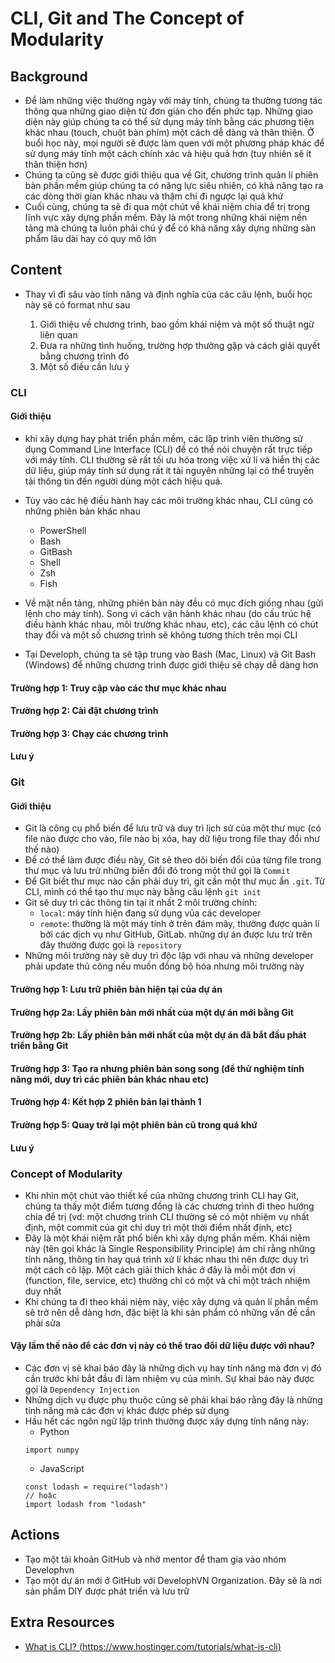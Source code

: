 # CLI, Git and The Concept of Modularity

## Background

- Để làm những việc thường ngày với máy tính, chúng ta thường tương tác thông qua những giao diện từ đơn giản cho đến phức tạp. Những giao diện này giúp chúng ta có thể sử dụng máy tính bằng các phương tiện khác nhau (touch, chuột bàn phím) một cách dễ dàng và thân thiện. Ở buổi học này, mọi người sẽ được làm quen với một phương pháp khác để sử dụng máy tính một cách chính xác và hiệu quả hơn (tuy nhiên sẽ ít thân thiện hơn)
- Chúng ta cũng sẽ được giới thiệu qua về Git, chương trình quản lí phiên bản phần mềm giúp chúng ta có năng lực siêu nhiên, có khả năng tạo ra các dòng thời gian khác nhau và thậm chí đi ngược lại quá khứ
- Cuối cùng, chúng ta sẽ đi qua một chút về khái niệm chia để trị trong lĩnh vực xây dựng phần mềm. Đây là một trong những khái niệm nền tảng mà chúng ta luôn phải chú ý để có khả năng xây dựng những sản phẩm lâu dài hay có quy mô lớn

## Content

- Thay vì đi sâu vào tính năng và định nghĩa của các câu lệnh, buổi học này sẽ có format như sau

    1. Giới thiệu về chương trình, bao gồm khái niệm và một số thuật ngữ liên quan
    2. Đưa ra những tình huống, trường hợp thường gặp và cách giải quyết bằng chương trình đó
    3. Một số điều cần lưu ý

### CLI

#### Giới thiệu
- khi xây dựng hay phát triển phần mềm, các lập trình viên thường sử dụng Command Line Interface (CLI) để có thể nói chuyện rất trực tiếp với máy tính. CLI thường sẽ rất tối ưu hóa trong việc xử lí và hiển thị các dữ liệu, giúp máy tính sử dụng rất ít tài nguyên những lại có thể truyền tải thông tin đến người dùng một cách hiệu quả.
- Tùy vào các hệ điều hành hay các môi trường khác nhau, CLI cũng có những phiên bản khác nhau
    
    - PowerShell
    - Bash
    - GitBash
    - Shell
    - Zsh
    - Fish

- Về mặt nền tảng, những phiên bản này đều có mục đích giống nhau (gửi lệnh cho máy tính). Song vì cách vận hành khác nhau (do cấu trúc hệ điều hành khác nhau, môi trường khác nhau, etc), các câu lệnh có chút thay đổi và một số chương trình sẽ không tương thích trên mọi CLI
- Tại Developh, chúng ta sẽ tập trung vào Bash (Mac, Linux) và Git Bash (Windows) để những chương trình được giới thiệu sẽ chạy dễ dàng hơn

#### Trường hợp 1: Truy cập vào các thư mục khác nhau

#### Trường hợp 2: Cài đặt chương trình
#### Trường hợp 3: Chạy các chương trình

#### Lưu ý

### Git
#### Giới thiệu

- Git là công cụ phổ biến để lưu trữ và duy trì lịch sử của một thư mục (có file nào được cho vào, file nào bị xóa, hay dữ liệu trong file thay đổi như thế nào)
- Để có thể làm được điều này, Git sẽ theo dõi biến đổi của từng file trong thư mục và lưu trử những biến đổi đó trong một thứ gọi là `Commit`
- Để Git biết thư mục nào cần phải duy trì, git cần một thư mục ẩn `.git`. Từ CLI, mình có thể tạo thư mục này bằng câu lệnh `git init`
- Git sẽ duy trì các thông tin tại ít nhất 2 môi trường chính:
    - `local`: máy tính hiện đang sử dụng vủa các developer
    - `remote`: thường là một máy tính ở trên đám mây, thường được quản lí bởi các dịch vụ như GitHub, GitLab. những dự án được lưu trử trên đây thường được gọi là `repository`
- Những môi trường này sẽ duy trì độc lập với nhau và những developer phải update thủ công nếu muốn đồng bộ hóa nhưng môi trường này

#### Trường hợp 1: Lưu trữ phiên bản hiện tại của dự án
#### Trường hợp 2a: Lấy phiên bản mới nhất của một dự án mới bằng Git
#### Trường hợp 2b: Lấy phiên bản mới nhất của một dự án đã bắt đầu phát triển bằng Git
#### Trường hợp 3: Tạo ra nhưng phiên bản song song (để thử nghiệm tính năng mới, duy trì các phiên bản khác nhau etc)
#### Trường hợp 4: Kết hợp 2 phiên bản lại thành 1
#### Trường hợp 5: Quay trở lại một phiên bản cũ trong quá khứ

#### Lưu ý

### Concept of Modularity

- Khi nhìn một chút vào thiết kế của những chương trình CLI hay Git, chúng ta thấy một điểm tương đồng là các chương trình đi theo hướng chia để trị (vd: một chương trình CLI thường sẽ có một nhiệm vụ nhất định, một commit của git chỉ duy trì một thời điểm nhất định, etc)
- Đây là một khái niệm rất phổ biến khi xây dựng phần mềm. Khái niệm này (tên gọi khác là Single Responsibility Principle) ám chỉ rằng những tính năng, thông tin hay quá trình xử lí khác nhau thì nên được duy trì một cách cô lập. Một cách giải thích khác ở đây là mỗi một đơn vị (function, file, service, etc) thường chỉ có một và chỉ một trách nhiệm duy nhất
- Khi chúng ta đi theo khái niệm này, việc xây dựng và quản lí phần mềm sẽ trở nên dễ dàng hơn, đặc biệt là khi sản phẩm có những vấn đề cần phải sửa

#### Vậy lầm thế nào để các đơn vị này có thể trao đổi dữ liệu được với nhau?

- Các đơn vị sẽ khai báo đây là những dịch vụ hay tính năng mà đơn vị đó cần trước khi bắt đầu đi làm nhiệm vụ của mình. Sự khai báo này được gọi là `Dependency Injection`
- Những dịch vụ được phụ thuộc cũng sẽ phải khai báo rằng đây là những tính năng mà các đơn vị khác được phép sử dụng
- Hầu hết các ngôn ngữ lập trình thường được xây dựng tính năng này:
    - Python
    ```
    import numpy
    ```
    - JavaScript
    ```
    const lodash = require("lodash")
    // hoặc
    import lodash from "lodash"
    ```

## Actions
- Tạo một tài khoản GitHub và nhờ mentor để tham gia vào nhóm Develophvn
- Tạo một dự án mới ở GitHub với DevelophVN Organization. Đây sẽ là nơi sản phẩm DIY được phát triển và lưu trữ
## Extra Resources

- [What is CLI? (https://www.hostinger.com/tutorials/what-is-cli)](https://www.hostinger.com/tutorials/what-is-cli)